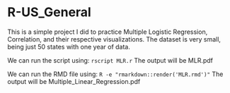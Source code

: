 # R-US_General

This is a simple project I did to practice Multiple Logistic Regression, Correlation, and their respective visualizations. The dataset is very small, being just 50 states with one year of data.

We can run the script using: `rscript MLR.r`
The output will be MLR.pdf

We can run the RMD file using: `R -e "rmarkdown::render('MLR.rmd')"`
The output will be Multiple_Linear_Regression.pdf
